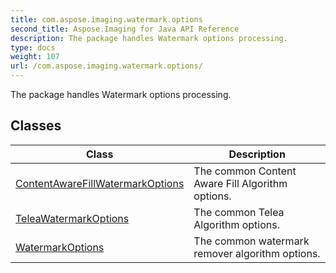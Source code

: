 ```yaml
---
title: com.aspose.imaging.watermark.options
second_title: Aspose.Imaging for Java API Reference
description: The package handles Watermark options processing.
type: docs
weight: 107
url: /com.aspose.imaging.watermark.options/
---
```


The package handles Watermark options processing.


## Classes

| Class | Description |
| --- | --- |
| [ContentAwareFillWatermarkOptions](../com.aspose.imaging.watermark.options/contentawarefillwatermarkoptions) | The common Content Aware Fill Algorithm options. |
| [TeleaWatermarkOptions](../com.aspose.imaging.watermark.options/teleawatermarkoptions) | The common Telea Algorithm options. |
| [WatermarkOptions](../com.aspose.imaging.watermark.options/watermarkoptions) | The common watermark remover algorithm options. |
